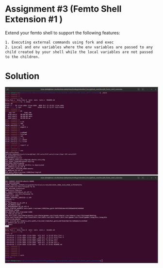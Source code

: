 # Assignment #3 (Femto Shell Extension #1 )
Extend your femto shell to support the following features:

    1. Executing external commands using fork and exec
    2. Local and env variables where the env variables are passed to any child created by your shell while the local variables are not passed to the children.

# Solution 
![](./solution-1.png)
![](./solution-2.png)